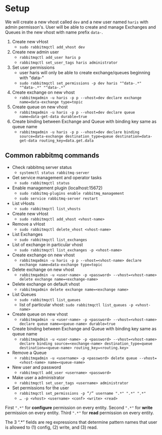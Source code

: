 # Setup

We will create a new vhost called `dev` and a new user named `haris` with admin permisson's. User will be able to create and manage Exchanges and Queues in the new vhost with name prefix `data-`. 

1. Create new vHost
	- `sudo rabbitmqctl add_vhost dev`
2. Create new admin user
	- `rabbitmqctl add_user haris p`
	- `rabbitmqctl set_user_tags haris administrator`
3. Set user permissions
	- user haris will only be able to create exchange/queues beginning with "data-"
	- `sudo rabbitmqctl set_permissions -p dev haris "^data-.*" "^data-.*" "^data-.*"`
4. Create exchange on new vhost
	- `rabbitmqadmin -u haris -p p --vhost=dev declare exchange name=data-exchange type=topic`
5. Create queue on new vhost
	- `rabbitmqadmin -u haris -p p --vhost=dev declare queue name=data-get-data durable=true`
6. Create binding between Exchange and Queue with binding key same as queue name
	- `rabbitmqadmin -u haris -p p --vhost=dev declare binding source=data-exchange destination_type=queue destination=data-get-data routing_key=data.get.data`

## Common rabbitmq commands

* Check rabbitmq server status
	- `systemctl status rabbitmq-server`
* Get service management and operator tasks
	- `sudo rabbitmqctl status`
* Enable management plugin (localhost:15672)
	- `sudo rabbitmq-plugins enable rabbitmq_management`
	- `sudo service rabbitmq-server restart`
* List vHosts
	- `sudo rabbitmqctl list_vhosts`
* Create new vHost
	- `sudo rabbitmqctl add_vhost <vhost-name>`
* Remove a vHost
	- `sudo rabbitmqctl delete_vhost <vhost-name>`
* List Exchanges
	- `sudo rabbitmqctl list_exchanges`
* List of exchange in particular vhost 
	- `sudo rabbitmqctl list_exchanges -p <vhost-name>`
* Create exchange on new vhost
	- `rabbitmqadmin -u haris -p p --vhost=<vhost-name> declare exchange name=data-exchange type=topic`
* Delete exchange on new vhost
	- `rabbitmqadmin -u <user-name> -p <password> --vhost=<vhost-name> delete exchange name=<exchange-name>`
* Delete exchange on default vhost
	- `rabbitmqadmin delete exchange name=<exchange name>`
* List Queues
	- `sudo rabbitmqctl list_queues`
	- list of particular vhost: `sudo rabbitmqctl list_queues -p <vhost-name>`
* Create queue on new vhost
	- `rabbitmqadmin -u <user-name> -p <password> --vhost=<vhost-name> declare queue name=<queue-name> durable=true`
* Create binding between Exchange and Queue with binding key same as queue name
	- `rabbitmqadmin -u <user-name> -p <password> --vhost=<vhost-name> declare binding source=<exchange-name> destination_type=queue destination=<queue-name> routing_key=<routing.key>`
* Remove a Queue
	- `rabbitmqadmin -u <username> -p <password> delete queue --vhost=<vhost-name> name=<queue-name>`
* New user and password
	- `rabbitmqctl add_user <username> <password>`
* Make user a administrator
	- `rabbitmqctl set_user_tags <username> administrator`
* Set permissions for the user
	- `rabbitmqctl set_permissions -p “/” username ".*" ".*" ".*"`
	- `… -p <vhost> <username> <conf> <write> <read>`

First `".*"` for **configure** permission on every entity. Second `".*"` for **write** permission on every entity. Third `".*"` for **read** permission on every entity.

The 3 “.*” fields are reg expressions that determine pattern names that user is allowed to 
(1) config, (2) write, and (3) read. 

